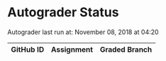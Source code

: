 # Autograder Status
Autograder last run at: November 08, 2018 at 04:20

| GitHub ID | Assignment | Graded Branch |
|-----------|------------|---------------|
